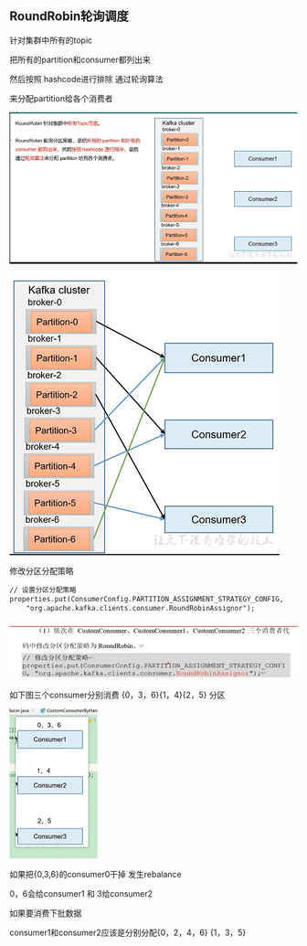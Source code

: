 RoundRobin轮询调度
---

针对集群中所有的topic

把所有的partition和consumer都列出来

然后按照 hashcode进行排除 通过轮询算法

来分配partition给各个消费者

![img_87.png](img_87.png)

![img_88.png](img_88.png)

修改分区分配策略

    // 设置分区分配策略
    properties.put(ConsumerConfig.PARTITION_ASSIGNMENT_STRATEGY_CONFIG,
        "org.apache.kafka.clients.consumer.RoundRobinAssignor");

![img_89.png](img_89.png)

如下图三个consumer分别消费 {0，3，6}{1，4}{2，5} 分区

![img_90.png](img_90.png)

如果把{0,3,6}的consumer0干掉 发生rebalance

0，6会给consumer1 和  3给consumer2

如果要消费下批数据

consumer1和consumer2应该是分别分配{0，2，4，6} {1，3，5}